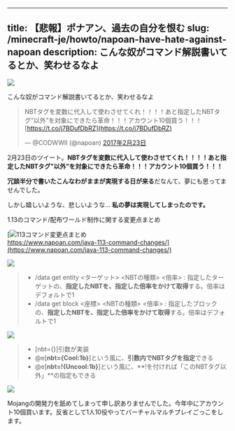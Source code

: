 
---
title: 【悲報】ポナアン、過去の自分を恨む
slug: /minecraft-je/howto/napoan-have-hate-against-napoan
description: こんな奴がコマンド解説書いてるとか、笑わせるなよ
---

![](https://cdn-ak.f.st-hatena.com/images/fotolife/s/sasigume/20210208/20210208122152.png)

こんな奴がコマンド解説書いてるとか、笑わせるなよ

> NBTタグを変数に代入して使わさせてくれ！！！！あと指定したNBTタグ”以外”を対象にできたら革命！！！アカウント10個買う！！！ [https://t.co/j7BDufDbRZ](https://t.co/j7BDufDbRZ)
> 
> — @CODWWII (@napoan) [2017年2月23日](https://twitter.com/napoan/status/834711053581717508?ref_src=twsrc%5Etfw)

2月23日のツイート。**NBTタグを変数に代入して使わさせてくれ！！！！あと指定したNBTタグ”以外”を対象にできたら革命！！！**アカウント10個買う！！！****

**冗談半分で書いたこんなわがままが実現する日が来る**だなんて、夢にも思ってませんでした。

しかし嬉しいような、悲しいような… **私の夢は実現してしまったのです。**

1.13のコマンド/配布ワールド制作に関する変更点まとめ

[![113コマンド変更点まとめ](https://cdn-ak.f.st-hatena.com/images/fotolife/s/sasigume/20210208/20210208104542.png)  
https://www.napoan.com/java-113-command-changes/](https://www.napoan.com/java-113-command-changes/)

![](https://cdn-ak.f.st-hatena.com/images/fotolife/s/sasigume/20210208/20210208102700.png)

> *   /data get entity <ターゲット> <NBTの種類> <倍率> : 指定したターゲットの、**指定したNBTを、指定した倍率をかけて取得**する。倍率はデフォルトで1
> *   /data get block <座標> <NBTの種類> <倍率> : 指定したブロックの、**指定したNBTを、指定した倍率をかけて取得**する。倍率はデフォルトで1

![](https://cdn-ak.f.st-hatena.com/images/fotolife/s/sasigume/20210208/20210208111429.png)

> *   \[nbt={}\]引数が実装
> *   @e\[**nbt={Cool:1b}**\]という風に、**引数内でNBTタグを指定**できる
> *   @e\[**nbt=!{Uncool:1b}**\]という風に、**!を付ければ「このNBTタグ以外」**の指定もできる

![](https://cdn-ak.f.st-hatena.com/images/fotolife/s/sasigume/20210208/20210208114341.png)

Mojangの開発力を舐めてしまって申し訳ありませんでした。今年中にアカウント10個買います。反省として1人10役やってバーチャルマルチプレイごっこをします。
